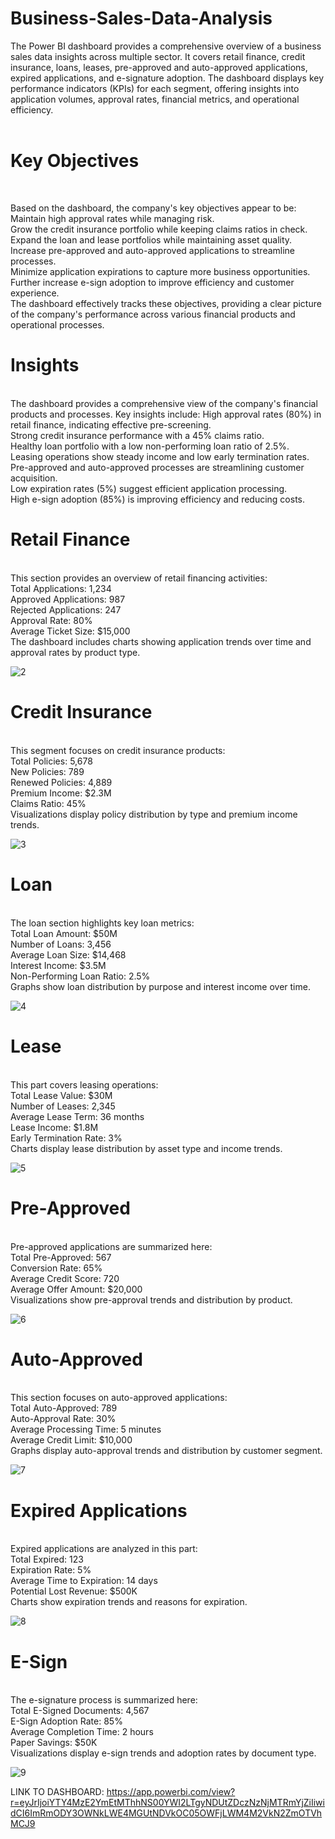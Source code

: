 # Business-Sales-Data-Analysis

The Power BI dashboard provides a comprehensive overview of a business sales data insights across multiple sector. It covers retail finance, credit insurance, loans, leases, pre-approved and auto-approved applications, expired applications, and e-signature adoption. The dashboard displays key performance indicators (KPIs) for each segment, offering insights into application volumes, approval rates, financial metrics, and operational efficiency.<br><br>

<b> <h1> Key Objectives </h1> </b> <br>

Based on the dashboard, the company's key objectives appear to be:
Maintain high approval rates while managing risk.<br>
Grow the credit insurance portfolio while keeping claims ratios in check.<br>
Expand the loan and lease portfolios while maintaining asset quality.<br>
Increase pre-approved and auto-approved applications to streamline processes.<br>
Minimize application expirations to capture more business opportunities.<br>
Further increase e-sign adoption to improve efficiency and customer experience.<br>
The dashboard effectively tracks these objectives, providing a clear picture of the company's performance across various financial products and operational processes.<br>

<b> <h1>  Insights </h1> </b><br>
The dashboard provides a comprehensive view of the company's financial products and processes. Key insights include:
High approval rates (80%) in retail finance, indicating effective pre-screening.<br>
Strong credit insurance performance with a 45% claims ratio.<br>
Healthy loan portfolio with a low non-performing loan ratio of 2.5%.<br>
Leasing operations show steady income and low early termination rates.<br>
Pre-approved and auto-approved processes are streamlining customer acquisition.<br>
Low expiration rates (5%) suggest efficient application processing.<br>
High e-sign adoption (85%) is improving efficiency and reducing costs.<br>

<b> <h1>  Retail Finance </h1> </b><br>
This section provides an overview of retail financing activities:<br>
Total Applications: 1,234<br>
Approved Applications: 987<br>
Rejected Applications: 247<br>
Approval Rate: 80%<br>
Average Ticket Size: $15,000<br>
The dashboard includes charts showing application trends over time and approval rates by product type.<br>

![2](https://github.com/user-attachments/assets/881255bf-2d1e-4454-83e3-79bf6cd9940e)

<b> <h1> Credit Insurance</h1> </b><br>
This segment focuses on credit insurance products:<br>
Total Policies: 5,678<br>
New Policies: 789<br>
Renewed Policies: 4,889<br>
Premium Income: $2.3M<br>
Claims Ratio: 45%<br>
Visualizations display policy distribution by type and premium income trends.<br>

![3](https://github.com/user-attachments/assets/cd140d62-c0ee-4f7c-a0ed-146d21e67f04)


<b> <h1> Loan </h1> </b><br>
The loan section highlights key loan metrics:<br>
Total Loan Amount: $50M<br>
Number of Loans: 3,456<br>
Average Loan Size: $14,468<br>
Interest Income: $3.5M<br>
Non-Performing Loan Ratio: 2.5%<br>
Graphs show loan distribution by purpose and interest income over time.<br>

![4](https://github.com/user-attachments/assets/6dbb49f7-abe2-4a28-9cd4-e620dd2256ed)



<b> <h1> Lease </h1> </b><br>
This part covers leasing operations:<br>
Total Lease Value: $30M<br>
Number of Leases: 2,345<br>
Average Lease Term: 36 months<br>
Lease Income: $1.8M<br>
Early Termination Rate: 3%<br>
Charts display lease distribution by asset type and income trends.<br>

![5](https://github.com/user-attachments/assets/03213aec-efe8-4d9b-8b45-56176348359c)



<b> <h1> Pre-Approved </h1> </b><br>
Pre-approved applications are summarized here:<br>
Total Pre-Approved: 567<br>
Conversion Rate: 65%<br>
Average Credit Score: 720<br>
Average Offer Amount: $20,000<br>
Visualizations show pre-approval trends and distribution by product.<br>

![6](https://github.com/user-attachments/assets/e1202642-88c3-4da7-912a-be13595a02bf)




<b> <h1> Auto-Approved </h1> </b><br>
This section focuses on auto-approved applications:<br>
Total Auto-Approved: 789<br>
Auto-Approval Rate: 30%<br>
Average Processing Time: 5 minutes<br>
Average Credit Limit: $10,000<br>
Graphs display auto-approval trends and distribution by customer segment.<br>

![7](https://github.com/user-attachments/assets/8b675c3c-381e-4dea-b62b-0f2828016370)


<b> <h1> Expired Applications </h1> </b><br>
Expired applications are analyzed in this part:<br>
Total Expired: 123<br>
Expiration Rate: 5%<br>
Average Time to Expiration: 14 days<br>
Potential Lost Revenue: $500K<br>
Charts show expiration trends and reasons for expiration.<br>

![8](https://github.com/user-attachments/assets/0d1b5f97-6ad2-44e1-a475-3a85c3744e6c)


<b> <h1> E-Sign </h1> </b><br>
The e-signature process is summarized here:<br>
Total E-Signed Documents: 4,567<br>
E-Sign Adoption Rate: 85%<br>
Average Completion Time: 2 hours<br>
Paper Savings: $50K<br>
Visualizations display e-sign trends and adoption rates by document type.<br>

![9](https://github.com/user-attachments/assets/f359fde1-3358-4427-a2df-51d478258b97)


LINK TO DASHBOARD: https://app.powerbi.com/view?r=eyJrIjoiYTY4MzE2YmEtMThhNS00YWI2LTgyNDUtZDczNzNjMTRmYjZiIiwidCI6ImRmODY3OWNkLWE4MGUtNDVkOC05OWFjLWM4M2VkN2ZmOTVhMCJ9

